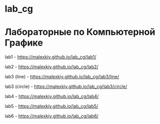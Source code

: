 # lab_cg
# Лабораторные по Компьютерной Графике

lab1 - https://malexkiy.github.io/lab_cg/lab1/

lab2 - https://malexkiy.github.io/lab_cg/lab2/

lab3 (line) - https://malexkiy.github.io/lab_cg/lab3/line/

lab3 (circle) - https://malexkiy.github.io/lab_cg/lab3/circle/

lab4 - https://malexkiy.github.io/lab_cg/lab4/

lab5 - https://malexkiy.github.io/lab_cg/lab5/

lab6 - https://malexkiy.github.io/lab_cg/lab6/
